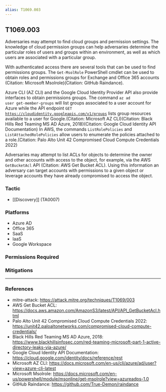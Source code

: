 ```yaml
---
alias: T1069.003
---
```


## T1069.003

Adversaries may attempt to find cloud groups and permission settings. The knowledge of cloud permission groups can help adversaries determine the particular roles of users and groups within an environment, as well as which users are associated with a particular group.

With authenticated access there are several tools that can be used to find permissions groups. The <code>Get-MsolRole</code> PowerShell cmdlet can be used to obtain roles and permissions groups for Exchange and Office 365 accounts (Citation: Microsoft Msolrole)(Citation: GitHub Raindance).

Azure CLI (AZ CLI) and the Google Cloud Identity Provider API also provide interfaces to obtain permissions groups. The command <code>az ad user get-member-groups</code> will list groups associated to a user account for Azure while the API endpoint <code>GET https://cloudidentity.googleapis.com/v1/groups</code> lists group resources available to a user for Google.(Citation: Microsoft AZ CLI)(Citation: Black Hills Red Teaming MS AD Azure, 2018)(Citation: Google Cloud Identity API Documentation) In AWS, the commands `ListRolePolicies` and `ListAttachedRolePolicies` allow users to enumerate the policies attached to a role.(Citation: Palo Alto Unit 42 Compromised Cloud Compute Credentials 2022)

Adversaries may attempt to list ACLs for objects to determine the owner and other accounts with access to the object, for example, via the AWS <code>GetBucketAcl</code> API (Citation: AWS Get Bucket ACL). Using this information an adversary can target accounts with permissions to a given object or leverage accounts they have already compromised to access the object.


### Tactic
- [[Discovery]] (TA0007)

### Platforms
- Azure AD
- Office 365
- SaaS
- IaaS
- Google Workspace

### Permissions Required

### Mitigations


---
### References

- mitre-attack: https://attack.mitre.org/techniques/T1069/003
- AWS Get Bucket ACL: https://docs.aws.amazon.com/AmazonS3/latest/API/API_GetBucketAcl.html
- Palo Alto Unit 42 Compromised Cloud Compute Credentials 2022: https://unit42.paloaltonetworks.com/compromised-cloud-compute-credentials/
- Black Hills Red Teaming MS AD Azure, 2018: https://www.blackhillsinfosec.com/red-teaming-microsoft-part-1-active-directory-leaks-via-azure/
- Google Cloud Identity API Documentation: https://cloud.google.com/identity/docs/reference/rest
- Microsoft AZ CLI: https://docs.microsoft.com/en-us/cli/azure/ad/user?view=azure-cli-latest
- Microsoft Msolrole: https://docs.microsoft.com/en-us/powershell/module/msonline/get-msolrole?view=azureadps-1.0
- GitHub Raindance: https://github.com/True-Demon/raindance
